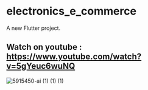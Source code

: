 # electronics_e_commerce

A new Flutter project.

## Watch on youtube : https://www.youtube.com/watch?v=5gYeuc6wuNQ

![5915450-ai (1) (1) (1)](https://user-images.githubusercontent.com/67558182/132749782-a0f1442d-1980-4ed0-92d7-f2e3d259b029.png)
